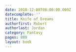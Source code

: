 ```yaml
---
date: 2018-12-08T08:00:00.000Z
datecomplete: ''
title: Knife of Dreams
authorfirst: Robert
authorlast: Jordan
category: Fantasy
pages: 880
layout: book
---
```


